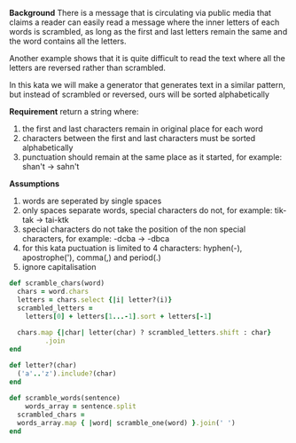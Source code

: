 **Background**
 There is a message that is circulating via public media that claims a  reader can easily read a message where the inner letters of each words  is scrambled, as long as the first and last letters remain the same and  the word contains all the letters.

Another example shows that it is quite difficult to read the text where all the letters are reversed rather than scrambled.

In this kata we will make a generator that generates text in a  similar pattern, but instead of scrambled or reversed, ours will be  sorted alphabetically

**Requirement**
 return a string where:

1. the first and last characters remain in original place for each word
2. characters between the first and last characters must be sorted alphabetically
3. punctuation should remain at the same place as it started, for example: shan't -> sahn't

**Assumptions**

1. words are seperated by single spaces
2. only spaces separate words, special characters do not,  for example: tik-tak -> tai-ktk
3. special characters do not take the position of the non special characters, for example: -dcba  ->  -dbca
4. for this kata puctuation is limited to 4 characters: hyphen(-), apostrophe('), comma(,) and period(.) 
5. ignore capitalisation



```ruby
def scramble_chars(word)
  chars = word.chars
  letters = chars.select {|i| letter?(i)}
  scrambled_letters = 
  	letters[0] + letters[1...-1].sort + letters[-1]
  
  chars.map {|char| letter(char) ? scrambled_letters.shift : char}
  		 .join
end

def letter?(char)
  ('a'..'z').include?(char)
end
    
def scramble_words(sentence)
	words_array = sentence.split
  scrambled_chars = 
  words_array.map { |word| scramble_one(word) }.join(' ')
end
	
```

